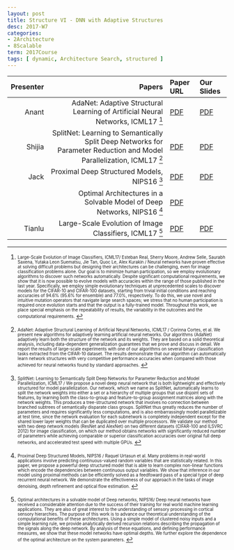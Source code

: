 ```yaml
---
layout: post
title: Structure VI - DNN with Adaptive Structures
desc: 2017-W7
categories:
- 2Architecture
- 8Scalable
term: 2017Course
tags: [ dynamic, Architecture Search, structured ]
---
```




| Presenter | Papers | Paper URL| Our Slides |
| -----: | ---------------------------: | :----- | :----- |
| Anant | AdaNet: Adaptive Structural Learning of Artificial Neural Networks, ICML17 [^1] | [PDF](https://arxiv.org/abs/1607.01097) | [PDF]({{site.baseurl}}/talks/20171005-Anant.pdf) |
|Shijia | SplitNet: Learning to Semantically Split Deep Networks for Parameter Reduction and Model Parallelization, ICML17 [^2]| [PDF](http://proceedings.mlr.press/v70/kim17b/kim17b.pdf) | [PDF]({{site.baseurl}}/talks/20171005-Shijia.pdf) |
| Jack | Proximal Deep Structured Models, NIPS16  [^3]| [PDF](https://papers.nips.cc/paper/6074-proximal-deep-structured-models) | [PDF]({{site.baseurl}}/talks/20171010-Jack.pdf) |
|  | Optimal Architectures in a Solvable Model of Deep Networks, NIPS16 [^4] | [PDF](https://papers.nips.cc/paper/6330-optimal-architectures-in-a-solvable-model-of-deep-networks) |
| Tianlu | Large-Scale Evolution of Image Classifiers, ICML17 [^5]|[PDF](https://arxiv.org/abs/1703.01041)  | [PDF]({{site.baseurl}}/talks/20170912-Tianlu.pdf) |

<!--excerpt.start-->
[^1]: <sub><sup>  Large-Scale Evolution of Image Classifiers, ICML17/ Esteban Real, Sherry Moore, Andrew Selle, Saurabh Saxena, Yutaka Leon Suematsu, Jie Tan, Quoc Le, Alex Kurakin / Neural networks have proven effective at solving difficult problems but designing their architectures can be challenging, even for image classification problems alone. Our goal is to minimize human participation, so we employ evolutionary algorithms to discover such networks automatically. Despite significant computational requirements, we show that it is now possible to evolve models with accuracies within the range of those published in the last year. Specifically, we employ simple evolutionary techniques at unprecedented scales to discover models for the CIFAR-10 and CIFAR-100 datasets, starting from trivial initial conditions and reaching accuracies of 94.6% (95.6% for ensemble) and 77.0%, respectively. To do this, we use novel and intuitive mutation operators that navigate large search spaces; we stress that no human participation is required once evolution starts and that the output is a fully-trained model. Throughout this work, we place special emphasis on the repeatability of results, the variability in the outcomes and the computational requirements. </sup></sub>



[^2]: <sub><sup> AdaNet: Adaptive Structural Learning of Artificial Neural Networks, ICML17 / Corinna Cortes, et al.  We present new algorithms for adaptively learning artificial neural networks. Our algorithms (AdaNet) adaptively learn both the structure of the network and its weights. They are based on a solid theoretical analysis, including data-dependent generalization guarantees that we prove and discuss in detail. We report the results of large-scale experiments with one of our algorithms on several binary classification tasks extracted from the CIFAR-10 dataset. The results demonstrate that our algorithm can automatically learn network structures with very competitive performance accuracies when compared with those achieved for neural networks found by standard approaches. </sup></sub>


[^3]: <sub><sup>  SplitNet: Learning to Semantically Split Deep Networks for Parameter Reduction and Model Parallelization, ICML17 / We propose a novel deep neural network that is both lightweight and effectively structured for model parallelization. Our network, which we name as SplitNet, automatically learns to split the network weights into either a set or a hierarchy of multiple groups that use disjoint sets of features, by learning both the class-to-group and feature-to-group assignment matrices along with the network weights. This produces a tree-structured network that involves no connection between branched subtrees of semantically disparate class groups. SplitNet thus greatly reduces the number of parameters and requires significantly less computations, and is also embarrassingly model parallelizable at test time, since the network evaluation for each subnetwork is completely independent except for the shared lower layer weights that can be duplicated over multiple processors. We validate our method with two deep network models (ResNet and AlexNet) on two different datasets (CIFAR-100 and ILSVRC 2012) for image classification, on which our method obtains networks with significantly reduced number of parameters while achieving comparable or superior classification accuracies over original full deep networks, and accelerated test speed with multiple GPUs. </sup></sub>


[^4]: <sub><sup>  Proximal Deep Structured Models, NIPS16 / 	Raquel Urtasun et al.  Many problems in real-world applications involve predicting continuous-valued random variables that are statistically related. In this paper, we propose a powerful deep structured model that is able to learn complex non-linear functions which encode the dependencies between continuous output variables. We show that inference in our model using proximal methods can be efficiently solved as a feedfoward pass of a special type of deep recurrent neural network. We demonstrate the effectiveness of our approach in the tasks of image denoising, depth refinement and optical flow estimation. </sup></sub>



[^5]: <sub><sup> Optimal architectures in a solvable model of Deep networks, NIPS16/ Deep neural networks have received a considerable attention due to the success of their training for real world machine learning applications. They are also of great interest to the understanding of sensory processing in cortical sensory hierarchies. The purpose of this work is to advance our theoretical understanding of the computational benefits of these architectures. Using a simple model of clustered noisy inputs and a simple learning rule, we provide analytically derived recursion relations describing the propagation of the signals along the deep network. By analysis of these equations, and defining performance measures, we show that these model networks have optimal depths. We further explore the dependence of the optimal architecture on the system parameters. </sup></sub>